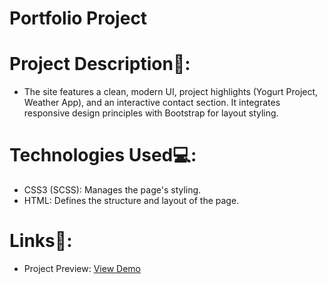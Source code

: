 # Portfolio Project

# Project Description📝:
- The site features a clean, modern UI, project highlights (Yogurt Project, Weather App), and an interactive contact section. It integrates responsive design principles with Bootstrap for layout styling. 

# Technologies Used💻:
- CSS3 (SCSS): Manages the page's styling.
- HTML: Defines the structure and layout of the page.

# Links🔗:
 - Project Preview: [View Demo](https://subtle-biscochitos-e058f9.netlify.app/)
